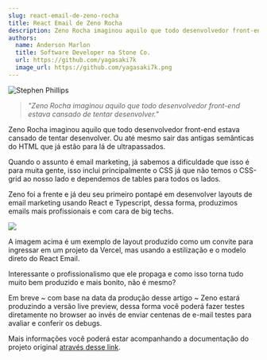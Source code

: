 ```yaml
---
slug: react-email-de-zeno-rocha
title: React Email de Zeno Rocha
description: Zeno Rocha imaginou aquilo que todo desenvolvedor front-end estava cansado de tentar desenvolver.
authors:
  name: Anderson Marlon
  title: Software Developer na Stone Co.
  url: https://github.com/yagasaki7k
  image_url: https://github.com/yagasaki7k.png
---
```


![](https://images.unsplash.com/photo-1557200134-90327ee9fafa?ixlib=rb-4.0.3&ixid=MnwxMjA3fDB8MHxwaG90by1wYWdlfHx8fGVufDB8fHx8&auto=format&fit=crop&w=870&q=80 "Stephen Phillips")

> _"Zeno Rocha imaginou aquilo que todo desenvolvedor front-end estava cansado de tentar desenvolver."_

Zeno Rocha imaginou aquilo que todo desenvolvedor front-end estava cansado de tentar desenvolver. Ou até mesmo sair das antigas semânticas do HTML que já estão para lá de ultrapassados.

Quando o assunto é email marketing, já sabemos a dificuldade que isso é para muita gente, isso inclui principalmente o CSS já que não temos o CSS-grid ao nosso lado e dependemos de tables para todos os lados.

Zeno foi a frente e já deu seu primeiro pontapé em desenvolver layouts de email marketing usando React e Typescript, dessa forma, produzimos emails mais profissionais e com cara de big techs.

![](https://miro.medium.com/max/720/0*FNaEcpSKyGITB_lC)

A imagem acima é um exemplo de layout produzido como um convite para ingressar em um projeto da Vercel, mas usando a estilização e o modelo direto do React Email.

Interessante o profissionalismo que ele propaga e como isso torna tudo muito bem produzido e mais bonito, não é mesmo?

Em breve ~ com base na data da produção desse artigo ~ Zeno estará produzindo a versão live preview, dessa forma você poderá fazer testes diretamente no browser ao invés de enviar centenas de e-mail testes para avaliar e conferir os debugs.

Mais informações você poderá estar acompanhando a documentação do projeto original [através desse link](https://react.email/).

